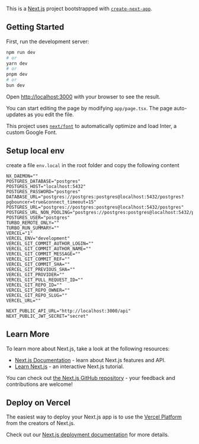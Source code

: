 This is a [Next.js](https://nextjs.org/) project bootstrapped with [`create-next-app`](https://github.com/vercel/next.js/tree/canary/packages/create-next-app).

## Getting Started

First, run the development server:

```bash
npm run dev
# or
yarn dev
# or
pnpm dev
# or
bun dev
```

Open [http://localhost:3000](http://localhost:3000) with your browser to see the result.

You can start editing the page by modifying `app/page.tsx`. The page auto-updates as you edit the file.

This project uses [`next/font`](https://nextjs.org/docs/basic-features/font-optimization) to automatically optimize and load Inter, a custom Google Font.

## Setup local env

create a file `env.local` in the root folder and copy the following content

```
NX_DAEMON=""
POSTGRES_DATABASE="postgres"
POSTGRES_HOST="localhost:5432"
POSTGRES_PASSWORD="postgres"
DATABASE_URL="postgres://postgres:postgres@localhost:5432/postgres?pgbouncer=true&connect_timeout=15"
POSTGRES_URL="postgres://postgres:postgres@localhost:5432/postgres"
POSTGRES_URL_NON_POOLING="postgres://postgres:postgres@localhost:5432/postgres"
POSTGRES_USER="postgres"
TURBO_REMOTE_ONLY=""
TURBO_RUN_SUMMARY=""
VERCEL="1"
VERCEL_ENV="development"
VERCEL_GIT_COMMIT_AUTHOR_LOGIN=""
VERCEL_GIT_COMMIT_AUTHOR_NAME=""
VERCEL_GIT_COMMIT_MESSAGE=""
VERCEL_GIT_COMMIT_REF=""
VERCEL_GIT_COMMIT_SHA=""
VERCEL_GIT_PREVIOUS_SHA=""
VERCEL_GIT_PROVIDER=""
VERCEL_GIT_PULL_REQUEST_ID=""
VERCEL_GIT_REPO_ID=""
VERCEL_GIT_REPO_OWNER=""
VERCEL_GIT_REPO_SLUG=""
VERCEL_URL=""

NEXT_PUBLIC_API_URL="http://localhost:3000/api"
NEXT_PUBLIC_JWT_SECRET="secret"
```

## Learn More

To learn more about Next.js, take a look at the following resources:

- [Next.js Documentation](https://nextjs.org/docs) - learn about Next.js features and API.
- [Learn Next.js](https://nextjs.org/learn) - an interactive Next.js tutorial.

You can check out [the Next.js GitHub repository](https://github.com/vercel/next.js/) - your feedback and contributions are welcome!

## Deploy on Vercel

The easiest way to deploy your Next.js app is to use the [Vercel Platform](https://vercel.com/new?utm_medium=default-template&filter=next.js&utm_source=create-next-app&utm_campaign=create-next-app-readme) from the creators of Next.js.

Check out our [Next.js deployment documentation](https://nextjs.org/docs/deployment) for more details.
